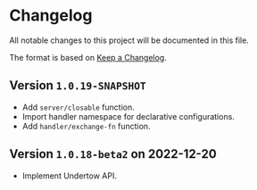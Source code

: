 # Changelog

All notable changes to this project will be documented in this file.

The format is based on [Keep a Changelog](https://keepachangelog.com/en/1.0.0/).

## Version `1.0.19-SNAPSHOT`

- Add `server/closable` function.
- Import handler namespace for declarative configurations.
- Add `handler/exchange-fn` function.

## Version `1.0.18-beta2` on 2022-12-20

- Implement Undertow API.
